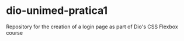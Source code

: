 # dio-unimed-pratica1
Repository for the creation of a login page as part of Dio's CSS Flexbox course
